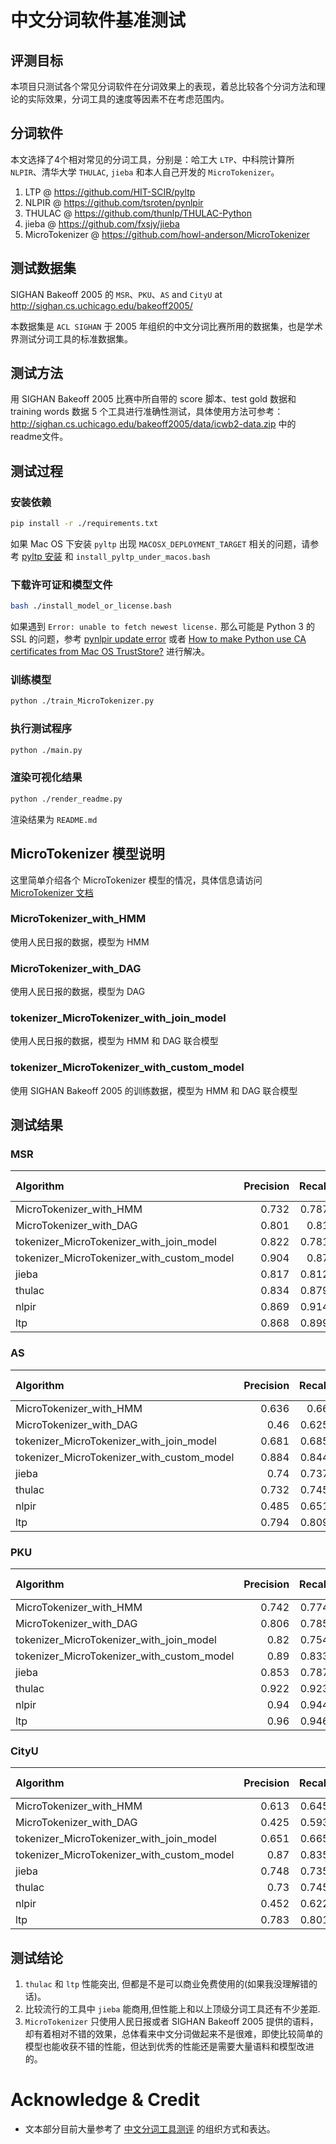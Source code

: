 # 中文分词软件基准测试

## 评测目标
本项目只测试各个常见分词软件在分词效果上的表现，着总比较各个分词方法和理论的实际效果，分词工具的速度等因素不在考虑范围内。

## 分词软件
本文选择了4个相对常见的分词工具，分别是：哈工大 `LTP`、中科院计算所 `NLPIR`、清华大学 `THULAC`, `jieba` 和本人自己开发的 `MicroTokenizer`。

1. LTP @ https://github.com/HIT-SCIR/pyltp
2. NLPIR @ https://github.com/tsroten/pynlpir
3. THULAC @ https://github.com/thunlp/THULAC-Python
4. jieba @ https://github.com/fxsjy/jieba
5. MicroTokenizer @ https://github.com/howl-anderson/MicroTokenizer

## 测试数据集
SIGHAN Bakeoff 2005 的 `MSR`、`PKU`、`AS` and `CityU` at http://sighan.cs.uchicago.edu/bakeoff2005/

本数据集是 `ACL SIGHAN` 于 2005 年组织的中文分词比赛所用的数据集，也是学术界测试分词工具的标准数据集。

## 测试方法
用 SIGHAN Bakeoff 2005 比赛中所自带的 score 脚本、test gold 数据和 training words 数据 5 个工具进行准确性测试，具体使用方法可参考：http://sighan.cs.uchicago.edu/bakeoff2005/data/icwb2-data.zip 中的readme文件。

## 测试过程
### 安装依赖
```bash
pip install -r ./requirements.txt
```

如果 Mac OS 下安装 `pyltp` 出现 `MACOSX_DEPLOYMENT_TARGET` 相关的问题，请参考 [pyltp 安装](https://github.com/HIT-SCIR/pyltp#%E5%AE%89%E8%A3%85) 和 `install_pyltp_under_macos.bash`


### 下载许可证和模型文件
```bash
bash ./install_model_or_license.bash
```

如果遇到 `Error: unable to fetch newest license.` 那么可能是 Python 3 的 SSL 的问题，参考 [pynlpir update error](https://github.com/tsroten/pynlpir/issues/108) 或者 [How to make Python use CA certificates from Mac OS TrustStore?](https://stackoverflow.com/questions/40684543/how-to-make-python-use-ca-certificates-from-mac-os-truststore) 进行解决。

### 训练模型
```bash
python ./train_MicroTokenizer.py
```

### 执行测试程序
```bash
python ./main.py
```

### 渲染可视化结果
```bash
python ./render_readme.py
```

渲染结果为 `README.md`

## MicroTokenizer 模型说明
这里简单介绍各个 MicroTokenizer 模型的情况，具体信息请访问 [MicroTokenizer 文档](https://github.com/howl-anderson/MicroTokenizer)

### MicroTokenizer_with_HMM
使用人民日报的数据，模型为 HMM

### MicroTokenizer_with_DAG
使用人民日报的数据，模型为 DAG

### tokenizer_MicroTokenizer_with_join_model
使用人民日报的数据，模型为 HMM 和 DAG 联合模型

### tokenizer_MicroTokenizer_with_custom_model
使用 SIGHAN Bakeoff 2005 的训练数据，模型为 HMM 和 DAG 联合模型

## 测试结果

### MSR
| Algorithm                                  |   Precision |   Recall |   F1-measure |
|:-------------------------------------------|------------:|---------:|-------------:|
| MicroTokenizer_with_HMM                    |       0.732 |    0.787 |        0.758 |
| MicroTokenizer_with_DAG                    |       0.801 |    0.81  |        0.805 |
| tokenizer_MicroTokenizer_with_join_model   |       0.822 |    0.781 |        0.801 |
| tokenizer_MicroTokenizer_with_custom_model |       0.904 |    0.87  |        0.886 |
| jieba                                      |       0.817 |    0.812 |        0.815 |
| thulac                                     |       0.834 |    0.879 |        0.856 |
| nlpir                                      |       0.869 |    0.914 |        0.891 |
| ltp                                        |       0.868 |    0.899 |        0.883 |

### AS
| Algorithm                                  |   Precision |   Recall |   F1-measure |
|:-------------------------------------------|------------:|---------:|-------------:|
| MicroTokenizer_with_HMM                    |       0.636 |    0.66  |        0.648 |
| MicroTokenizer_with_DAG                    |       0.46  |    0.625 |        0.53  |
| tokenizer_MicroTokenizer_with_join_model   |       0.681 |    0.685 |        0.683 |
| tokenizer_MicroTokenizer_with_custom_model |       0.884 |    0.844 |        0.864 |
| jieba                                      |       0.74  |    0.737 |        0.738 |
| thulac                                     |       0.732 |    0.745 |        0.738 |
| nlpir                                      |       0.485 |    0.651 |        0.556 |
| ltp                                        |       0.794 |    0.809 |        0.801 |

### PKU
| Algorithm                                  |   Precision |   Recall |   F1-measure |
|:-------------------------------------------|------------:|---------:|-------------:|
| MicroTokenizer_with_HMM                    |       0.742 |    0.774 |        0.758 |
| MicroTokenizer_with_DAG                    |       0.806 |    0.785 |        0.795 |
| tokenizer_MicroTokenizer_with_join_model   |       0.82  |    0.754 |        0.786 |
| tokenizer_MicroTokenizer_with_custom_model |       0.89  |    0.833 |        0.861 |
| jieba                                      |       0.853 |    0.787 |        0.818 |
| thulac                                     |       0.922 |    0.923 |        0.923 |
| nlpir                                      |       0.94  |    0.944 |        0.942 |
| ltp                                        |       0.96  |    0.946 |        0.953 |

### CityU
| Algorithm                                  |   Precision |   Recall |   F1-measure |
|:-------------------------------------------|------------:|---------:|-------------:|
| MicroTokenizer_with_HMM                    |       0.613 |    0.645 |        0.629 |
| MicroTokenizer_with_DAG                    |       0.425 |    0.593 |        0.495 |
| tokenizer_MicroTokenizer_with_join_model   |       0.651 |    0.665 |        0.658 |
| tokenizer_MicroTokenizer_with_custom_model |       0.87  |    0.835 |        0.852 |
| jieba                                      |       0.748 |    0.735 |        0.742 |
| thulac                                     |       0.73  |    0.745 |        0.738 |
| nlpir                                      |       0.452 |    0.622 |        0.524 |
| ltp                                        |       0.783 |    0.801 |        0.792 |


## 测试结论
1. `thulac` 和 `ltp` 性能突出, 但都是不是可以商业免费使用的(如果我没理解错的话)。
2. 比较流行的工具中 `jieba` 能商用,但性能上和以上顶级分词工具还有不少差距.
3. `MicroTokenizer` 只使用人民日报或者 SIGHAN Bakeoff 2005 提供的语料，却有着相对不错的效果，总体看来中文分词做起来不是很难，即使比较简单的模型也能收获不错的性能，但达到优秀的性能还是需要大量语料和模型改进的。

# Acknowledge & Credit
* 文本部分目前大量参考了 [中文分词工具测评](http://rsarxiv.github.io/2016/11/29/%E4%B8%AD%E6%96%87%E5%88%86%E8%AF%8D%E5%B7%A5%E5%85%B7%E6%B5%8B%E8%AF%84/) 的组织方式和表达。